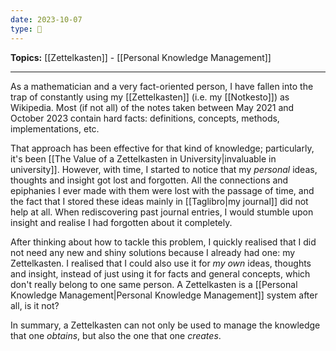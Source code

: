 ```yaml
---
date: 2023-10-07
type: 🧠
---
```


**Topics:** [[Zettelkasten]] - [[Personal Knowledge Management]]

---

As a mathematician and a very fact-oriented person, I have fallen into the trap of constantly using my [[Zettelkasten]] (i.e. my [[Notkesto]]) as Wikipedia. Most (if not all) of the notes taken between May 2021 and October 2023 contain hard facts: definitions, concepts, methods, implementations, etc.

That approach has been effective for that kind of knowledge; particularly, it's been [[The Value of a Zettelkasten in University|invaluable in university]]. However, with time, I started to notice that my _personal_ ideas, thoughts and insight got lost and forgotten. All the connections and epiphanies I ever made with them were lost with the passage of time, and the fact that I stored these ideas mainly in [[Taglibro|my journal]] did not help at all. When rediscovering past journal entries, I would stumble upon insight and realise I had forgotten about it completely.

After thinking about how to tackle this problem, I quickly realised that I did not need any new and shiny solutions because I already had one: my Zettelkasten. I realised that I could also use it for _my own_ ideas, thoughts and insight, instead of just using it for facts and general concepts, which don't really belong to one same person. A Zettelkasten is a [[Personal Knowledge Management|Personal Knowledge Management]] system after all, is it not?

In summary, a Zettelkasten can not only be used to manage the knowledge that one _obtains_, but also the one that one _creates_.
